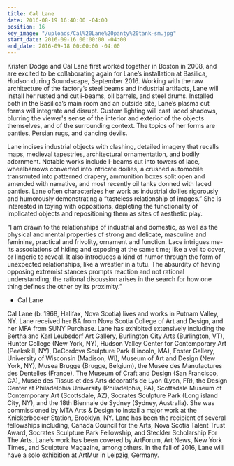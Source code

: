 ```yaml
---
title: Cal Lane
date: 2016-08-19 16:40:00 -04:00
position: 16
key_image: "/uploads/Cal%20Lane%20panty%20tank-sm.jpg"
start_date: 2016-09-16 00:00:00 -04:00
end_date: 2016-09-18 00:00:00 -04:00
---
```


Kristen Dodge and Cal Lane first worked together in Boston in 2008, and are excited to be collaborating again for Lane’s installation at Basilica, Hudson during Soundscape, September 2016. Working with the raw architecture of the factory’s steel beams and industrial artifacts, Lane will install her rusted and cut i-beams, oil barrels, and steel drums. Installed both in the Basilica’s main room and an outside site, Lane’s plasma cut forms will integrate and disrupt. Custom lighting will cast laced shadows, blurring the viewer's sense of the interior and exterior of the objects themselves, and of the surrounding context. The topics of her forms are panties, Persian rugs, and dancing devils.  

Lane incises industrial objects with clashing, detailed imagery that recalls maps, medieval tapestries, architectural ornamentation, and bodily adornment. Notable works include I-beams cut into towers of lace, wheelbarrows converted into intricate doilies, a crushed automobile transmuted into patterned drapery, ammunition boxes split open and amended with narrative, and most recently oil tanks donned with laced panties. Lane often characterizes her work as industrial doilies rigorously and humorously demonstrating a “tasteless relationship of images.” She is interested in toying with oppositions, depleting the functionality of implicated objects and repositioning them as sites of aesthetic play.  

“I am drawn to the relationships of industrial and domestic, as well as the physical and mental properties of strong and delicate, masculine and feminine, practical and frivolity, ornament and function. Lace intrigues me- its associations of hiding and exposing at the same time; like a veil to cover, or lingerie to reveal. It also introduces a kind of humor through the form of unexpected relationships, like a wrestler in a tutu. The absurdity of having opposing extremist stances prompts reaction and not rational understanding; the rational discussion arises in the search for how one thing defines the other by its proximity.”
- Cal Lane  

Cal Lane (b. 1968, Halifax, Nova Scotia) lives and works in Putnam Valley, NY. Lane received her BA from Nova Scotia College of Art and Design, and her MFA from SUNY Purchase. Lane has exhibited extensively including the Bertha and Karl Leubsdorf Art Gallery, Burlington City Arts (Burlington, VT), Hunter College (New York, NY), Hudson Valley Center for Contemporary Art (Peekskill, NY), DeCordova Sculpture Park (Lincoln, MA), Foster Gallery, University of Wisconsin (Madison, WI), Museum of Art and Design (New York, NY), Musea Brugge (Brugge, Belgium), the Musée des Manufactures des Dentelles (France), The Museum of Craft and Design (San Francisco, CA), Musée des Tissus et des Arts décoratifs de Lyon (Lyon, FR), the Design Center at Philadelphia University (Philadelphia, PA), Scottsdale Museum of Contemporary Art (Scottsdale, AZ), Socrates Sculpture Park (Long island City, NY), and the 18th Biennale de Sydney (Sydney, Australia). She was commissioned by MTA Arts & Design to install a major work at the Knickerbocker Station, Brooklyn, NY. Lane has been the recipient of several fellowships including, Canada Council for the Arts, Nova Scotia Talent Trust Award, Socrates Sculpture Park Fellowship, and Steckler Scholarship For The Arts. Lane’s work has been covered by ArtForum, Art News, New York Times, and Sculpture Magazine, among others. In the fall of 2016, Lane will have a solo exhibition at ArtMur in Leipzig, Germany.  
